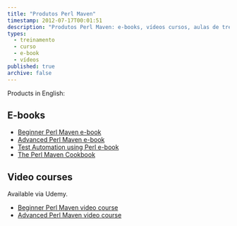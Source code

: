 ```yaml
---
title: "Produtos Perl Maven"
timestamp: 2012-07-17T00:01:51
description: "Produtos Perl Maven: e-books, vídeos cursos, aulas de treinamento pelo site"
types:
  - treinamento
  - curso
  - e-book
  - vídeos
published: true
archive: false
---
```


Products in English:

## E-books
* [Beginner Perl Maven e-book](https://perlmaven.com/beginner-perl-maven-e-book)
* [Advanced Perl Maven e-book](https://perlmaven.com/advanced-perl-maven-e-book)
* [Test Automation using Perl e-book](https://perlmaven.com/test-automation-using-perl-e-book)
* [The Perl Maven Cookbook](https://perlmaven.com/perl-maven-cookbook)

## Video courses

Available via Udemy.

* [Beginner Perl Maven video course](https://perlmaven.com/beginner-perl-maven-video-course)
* [Advanced Perl Maven video course](https://perlmaven.com/advanced-perl-maven-video-course)
